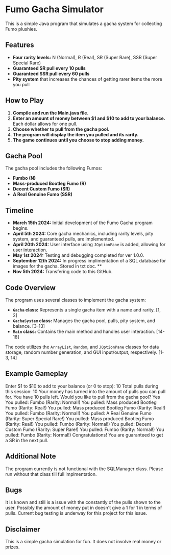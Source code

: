 # Fumo Gacha Simulator

This is a simple Java program that simulates a gacha system for collecting Fumo plushies. 

## Features

* **Four rarity levels:** N (Normal), R (Real), SR (Super Rare), SSR (Super Special Rare)
* **Guaranteed SR pull every 10 pulls** 
* **Guaranteed SSR pull every 60 pulls**
* **Pity system** that increases the chances of getting rarer items the more you pull

## How to Play

1. **Compile and run the Main.java file.**
2. **Enter an amount of money between $1 and $10 to add to your balance.** Each dollar allows for one pull.
3. **Choose whether to pull from the gacha pool.**
4. **The program will display the item you pulled and its rarity.**
5. **The game continues until you choose to stop adding money.**

## Gacha Pool

The gacha pool includes the following Fumos:

* **Fumbo (N)**
* **Mass-produced Bootleg Fumo (R)**
* **Decent Custom Fumo (SR)**
* **A Real Genuine Fumo (SSR)**

## Timeline 


*   **March 15th 2024:** Initial development of the Fumo Gacha program begins. 
*   **April 5th 2024:** Core gacha mechanics, including rarity levels, pity system, and guaranteed pulls, are implemented. 
*   **April 20th 2024:** User interface using `JOptionPane` is added, allowing for user interaction.
*   **May 1st 2024:** Testing and debugging completed for ver 1.0.0.
*   **September 12th 2024:** In progress implimentation of a SQL database for images for the gacha. Stored in txt doc. **
*   **Nov 5th 2024:** Transfering code to this GitHub.

## Code Overview

The program uses several classes to implement the gacha system:

* **`Gacha` class:** Represents a single gacha item with a name and rarity. [1, 2]
* **`GachaSystem` class:** Manages the gacha pool, pulls, pity system, and balance. [3-13]
* **`Main` class:** Contains the main method and handles user interaction. [14-18]

The code utilizes the `ArrayList`, `Random`, and `JOptionPane` classes for data storage, random number generation, and GUI input/output, respectively. [1-3, 14]

## Example Gameplay

Enter $1 to $10 to add to your balance (or 0 to stop): 10 Total pulls during this session: 10 Your money has turned into the amount of pulls you can pull for. You have 10 pulls left. Would you like to pull from the gacha pool? Yes You pulled: Fumbo (Rarity: Normal!) You pulled: Mass produced Bootleg Fumo (Rarity: Real!) You pulled: Mass produced Bootleg Fumo (Rarity: Real!) You pulled: Fumbo (Rarity: Normal!) You pulled: A Real Genuine Fumo (Rarity: Super Special Rare!) You pulled: Mass produced Bootleg Fumo (Rarity: Real!) You pulled: Fumbo (Rarity: Normal!) You pulled: Decent Custom Fumo (Rarity: Super Rare!) You pulled: Fumbo (Rarity: Normal!) You pulled: Fumbo (Rarity: Normal!) Congratulations! You are guaranteed to get a SR in the next pull.

## Additional Note

The program currently is not functional with the SQLManager class. Please run without that class till full implmentation.

## Bugs
It is known and still is a issue with the constantly of the pulls shown to the user. Possibly the amount of money put in doesn't give a 1 for 1 in terms of pulls.
Current bug testing is underway for this project for this issue.

## Disclaimer

This is a simple gacha simulation for fun. It does not involve real money or prizes. 


